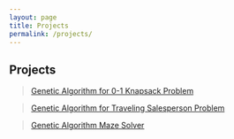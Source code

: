 ```yaml
---
layout: page
title: Projects
permalink: /projects/
---
```


## Projects

>[Genetic Algorithm for 0-1 Knapsack Problem](/projects/GA-knapsack.md)

>[Genetic Algorithm for Traveling Salesperson Problem](/projects/GA-traveling-sales.md)

>[Genetic Algorithm Maze Solver](/projects/GA-Maze-Solver.md)
